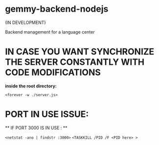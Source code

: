 # gemmy-backend-nodejs

(IN DEVELOPMENT) 

Backend management for a language center

# IN CASE YOU WANT SYNCHRONIZE THE SERVER CONSTANTLY WITH CODE MODIFICATIONS

**inside the root directory:**

`<forever -w ./server.js>`

# PORT IN USE ISSUE:

** IF PORT 3000 IS IN USE : **

`<netstat -ano | findstr :3000>`
`<TASKKILL /PID /F <PID here> >`




